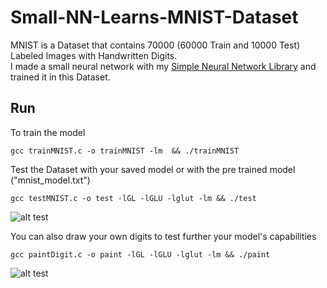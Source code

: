 # Small-NN-Learns-MNIST-Dataset
MNIST is a Dataset that contains 70000 (60000 Train and 10000 Test) Labeled Images with Handwritten Digits.  
I made a small neural network with my [Simple Neural Network Library](https://github.com/irineos/simple-Neural-Network-library-in-C) and trained it in this Dataset. 

## Run  
To train the model  

    gcc trainMNIST.c -o trainMNIST -lm  && ./trainMNIST  
  
Test the Dataset with your saved model or with the pre trained model ("mnist_model.txt")  

    gcc testMNIST.c -o test -lGL -lGLU -lglut -lm && ./test  
    
   ![alt test]()
    
  
You can also draw your own digits to test further your model's capabilities  

    gcc paintDigit.c -o paint -lGL -lGLU -lglut -lm && ./paint
  
   ![alt test]()
